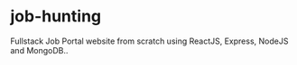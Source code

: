 # job-hunting
 Fullstack Job Portal website from scratch using ReactJS, Express, NodeJS and MongoDB..
